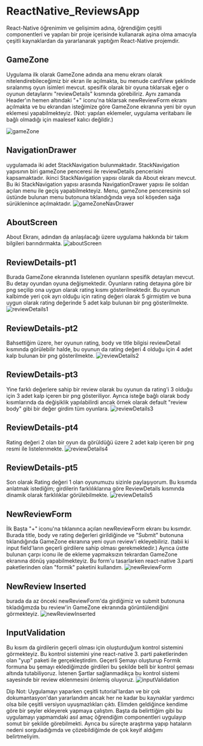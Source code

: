 # ReactNative_ReviewsApp
React-Native öğrenimim ve gelişimim adına, öğrendiğim çeşitli componentleri ve yapıları bir proje içerisinde kullanarak aşina olma amacıyla çeşitli kaynaklardan da yararlanarak yaptığım React-Native projemdir.


## GameZone
Uygulama ilk olarak GameZone adında ana menu ekranı olarak nitelendirebileceğimiz bir ekran ile açılmakta, bu menude cardView şeklinde sıralanmış oyun isimleri mevcut.
spesifik olarak bir oyuna tıklarsak eğer o oyunun detaylarını "reviewDetails" kısmında görebiliriz.
Aynı zamanda Header'ın hemen altındaki "+" iconu'na tıklarsak newReviewForm ekranı açılmakta ve bu ekrandan isteğimize göre GameZone ekranına yeni bir oyun eklemesi yapabilmekteyiz.
(Not: yapılan eklemeler, uygulama veritabanı ile bağlı olmadığı için maalesef kalıcı değildir.)



![gameZone](https://user-images.githubusercontent.com/44782947/93664462-e8158c80-fa77-11ea-88fc-792909bef4fa.jpeg)


## NavigationDrawer
uygulamada iki adet StackNavigation bulunmaktadır. StackNavigation yapısının biri gameZone penceresi ile reviewDetails pencerisini kapsamaktadır.
ikinci StackNavigation yapısı olarak da About ekranı mevcut. Bu iki StackNavigation yapısı arasında NavigationDrawer yapısı ile soldan açılan menu ile geçiş yapabilmekteyiz.
Menu, gameZone penceresinin sol üstünde bulunan menu butonuna tıklandığında veya sol köşeden sağa sürüklenince açılmaktadır.
![gameZoneNavDrawer](https://user-images.githubusercontent.com/44782947/93664531-47739c80-fa78-11ea-809c-6a8b12fb94fe.jpeg)


## AboutScreen
About Ekranı, adından da anlaşılacağı üzere uygulama hakkında bir takım bilgileri barındırmakta.
![aboutScreen](https://user-images.githubusercontent.com/44782947/93664595-e4363a00-fa78-11ea-8416-f099b639c503.jpeg)


## ReviewDetails-pt1
Burada GameZone ekranında listelenen oyunların spesifik detayları mevcut. Bu detay oyundan oyuna değişmektedir.
Oyunların rating detayına göre bir png seçilip ona uygun olarak rating kısmı gösterilmektedir. Bu oyunun kalbimde yeri çok ayrı olduğu için rating değeri olarak 5 girmiştim
ve buna uygun olarak rating değerinde 5 adet kalp bulunan bir png gösterilmekte.
![reviewDetails1](https://user-images.githubusercontent.com/44782947/93664672-5c9cfb00-fa79-11ea-9230-7214b0264eb1.jpeg)


## ReviewDetails-pt2
Bahsettiğim üzere, her oyunun rating, body ve title bilgisi reviewDetail kısmında görülebilir halde, bu oyunun da rating değeri 4 olduğu için 
4 adet kalp bulunan bir png gösterilmekte.
![reviewDetails2](https://user-images.githubusercontent.com/44782947/93664753-ee0c6d00-fa79-11ea-8cae-1caee1c3ee99.jpeg)


## ReviewDetails-pt3
Yine farklı değerlere sahip bir review olarak bu oyunun da rating'i 3 olduğu için 3 adet kalp içeren bir png gösteriliyor. Ayrıca isteğe bağlı olarak
body kısımlarında da değişiklik yapılabilirdi ancak örnek olarak default "review body" gibi bir değer girdim tüm oyunlara.
![reviewDetails3](https://user-images.githubusercontent.com/44782947/93664811-47749c00-fa7a-11ea-861a-97381274f7bc.jpeg)


## ReviewDetails-pt4
Rating değeri 2 olan bir oyun da görüldüğü üzere 2 adet kalp içeren bir png resmi ile listelenmekte.
![reviewDetails4](https://user-images.githubusercontent.com/44782947/93664864-afc37d80-fa7a-11ea-8296-c59c060cc513.jpeg)


## ReviewDetails-pt5
Son olarak Rating değeri 1 olan oyunumuzu sizinle paylaşıyorum.
Bu kısımda anlatmak istediğim; girdilerin farklılıklarına göre ReviewDetails kısmında dinamik olarak farklılıklar görülebilmekte.
![reviewDetails5](https://user-images.githubusercontent.com/44782947/93664900-f618dc80-fa7a-11ea-9f43-cc9d0c991221.jpeg)


## NewReviewForm
İlk Başta "+" iconu'na tıklanınca açılan newReviewForm ekranı bu kısımdır. Burada title, body ve rating değerleri girildiğinde ve "Submit" butonuna tıklandığında 
GameZone ekranına yeni oyun review'i ekleyebiliriz. (tabii ki input field'ların geçerli girdilere sahip olması gerekmektedir.) 
Ayrıca üstte bulunan çarpı iconu ile de ekleme yapmaksızın tekrardan GameZone ekranına dönüş yapabilmekteyiz.
Bu form'u tasarlarken react-native 3.parti paketlerinden olan "formik" paketini kullandım.
![newReviewForm](https://user-images.githubusercontent.com/44782947/93665015-d8984280-fa7b-11ea-8b17-49911be9a623.jpeg)


## NewReview Inserted
burada da az önceki newReviewForm'da girdiğimiz ve submit butonuna tıkladığımzda bu review'in GameZone ekranında görüntülendiğini görmekteyiz.
![newReviewInserted](https://user-images.githubusercontent.com/44782947/93665093-7ee44800-fa7c-11ea-84dd-b233278ee06d.jpeg)


## InputValidation
Bu kısım da girdilerin geçerli olması için oluşturduğum kontrol sistemini görmekteyiz. Bu kontrol sistemini yine react-native 3. parti paketlerinden olan
"yup" paketi ile gerçekleştirdim. Geçerli Şemayı oluşturup Formik formuna bu şemayı eklediğimzde girdileri bu şekilde belli bir kontrol şeması altında tutabiliyoruz.
İstenen Şartlar sağlanmadıkça bu kontrol sistemi sayesinde bir review eklenmesini önlemiş oluyoruz.
![inputValidation](https://user-images.githubusercontent.com/44782947/93665122-c9fe5b00-fa7c-11ea-9709-38af35151639.jpeg)


Dip Not: Uygulamayı yaparken çeşitli tutorial'lardan ve bir çok dokumantasyon'dan yararlandım ancak her ne kadar bu kaynaklar yardımcı olsa bile çeşitli versiyon uyuşmazlıkları çıktı.
Elimden geldiğince kendime göre bir şeyler ekleyerek yapmaya çalıştım. Başta da belirttiğim gibi bu uygulamayı yapmamdaki asıl amaç öğrendiğim componentleri uygulayıp somut bir şekilde görebilmekti.
Ayrıca bu süreçte araştırma yapıp hataların nedeni sorguladığımda ve çözebildiğimde de çok keyif aldığımı belirtmeliyim.

